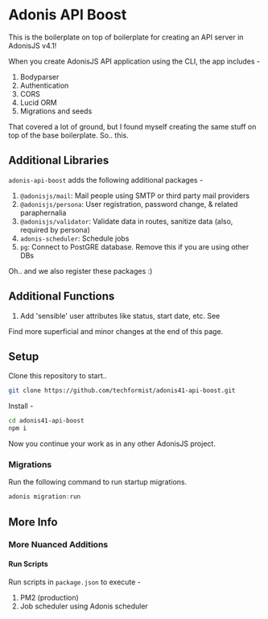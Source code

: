 # Adonis API Boost

This is the boilerplate on top of boilerplate for creating an API server in AdonisJS v4.1!

When you create AdonisJS API application using the CLI, the app includes -

1. Bodyparser
2. Authentication
3. CORS
4. Lucid ORM
5. Migrations and seeds

That covered a lot of ground, but I found myself creating the same stuff on top of the base boilerplate. So.. this.

## Additional Libraries

`adonis-api-boost` adds the following additional packages -

1. `@adonisjs/mail`: Mail people using SMTP or third party mail providers
1. `@adonisjs/persona`: User registration, password change, & related paraphernalia
1. `@adonisjs/validator`: Validate data in routes, sanitize data (also, required by persona)
1. `adonis-scheduler`: Schedule jobs
1. `pg`: Connect to PostGRE database. Remove this if you are using other DBs

Oh.. and we also register these packages :)

## Additional Functions

1. Add 'sensible' user attributes like status, start date, etc. See

Find more superficial and minor changes at the end of this page.

## Setup

Clone this repository to start..

```bash
git clone https://github.com/techformist/adonis41-api-boost.git
```

Install -

```bash
cd adonis41-api-boost
npm i
```

Now you continue your work as in any other AdonisJS project.

### Migrations

Run the following command to run startup migrations.

```js
adonis migration:run
```

## More Info

### More Nuanced Additions

#### Run Scripts

Run scripts in `package.json` to execute -

1. PM2 (production)
1. Job scheduler using Adonis scheduler
